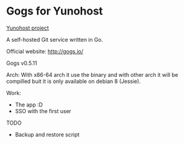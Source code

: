 Gogs for Yunohost
============

[Yunohost project](https://yunohost.org/#/)

A self-hosted Git service written in Go.

Official website: <http://gogs.io/>

Gogs v0.5.11

Arch:
With x86-64 arch it use the binary and with other arch it will be compilled buit it is only available on debian 8 (Jessie).

Work:
 - The app :D
 - SSO with the first user

TODO
 - Backup and restore script